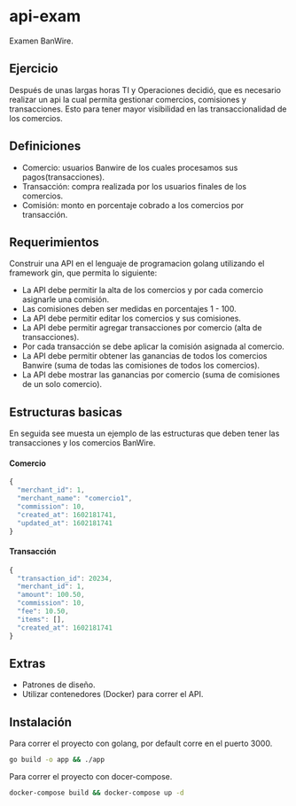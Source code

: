 # api-exam
Examen BanWire.

## Ejercicio

Después de unas largas horas TI y Operaciones decidió, que es necesario realizar un api la cual permita gestionar comercios, comisiones y transacciones. Esto para tener mayor visibilidad en las transaccionalidad de los comercios.

## Definiciones

* Comercio: usuarios Banwire de los cuales procesamos sus pagos(transacciones).   
* Transacción: compra realizada por los usuarios finales de los comercios. 
* Comisión: monto en porcentaje cobrado a los comercios por transacción. 

## Requerimientos

Construir una API en el lenguaje de programacion golang utilizando el framework gin, que permita lo siguiente: 

* La API debe permitir la alta de los comercios y por cada comercio asignarle una comisión.
* Las comisiones deben ser medidas en porcentajes 1 - 100.
* La API debe permitir editar los comercios y sus comisiones.
* La API debe permitir agregar transacciones por comercio (alta de transacciones).
* Por cada transacción se debe aplicar la comisión asignada al comercio.
* La API debe permitir obtener las ganancias de todos los comercios Banwire (suma de todas las comisiones de todos los comercios).
* La API debe mostrar las ganancias por comercio (suma de comisiones de un solo comercio).

## Estructuras basicas

En seguida see muesta un ejemplo de las estructuras que deben tener las transacciones y los comercios BanWire.

#### Comercio
```js
{
  "merchant_id": 1,
  "merchant_name": "comercio1",
  "commission": 10,
  "created_at": 1602181741,
  "updated_at": 1602181741
} 
```
#### Transacción

```js
{
  "transaction_id": 20234,
  "merchant_id": 1,
  "amount": 100.50,
  "commission": 10,
  "fee": 10.50,
  "items": [],
  "created_at": 1602181741
}
```
## Extras

* Patrones de diseño.
* Utilizar contenedores (Docker) para correr el API.

## Instalación

Para correr el proyecto con golang, por default corre en el puerto 3000.

```bash
go build -o app && ./app  
```

Para correr el proyecto con docer-compose.

```bash
docker-compose build && docker-compose up -d  
```